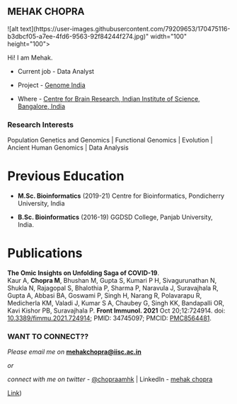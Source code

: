 ## MEHAK CHOPRA

<img align="left">
![alt text](https://user-images.githubusercontent.com/79209653/170475116-b3dbcf05-a7ee-4fd6-9563-92f84244f274.jpg)" width="100" height="100">

Hi! I am Mehak.

- Current job - Data Analyst

- Project - [Genome India](https://www.cbr.iisc.ac.in/research/projects/genomeindia/)

- Where - [Centre for Brain Research, 
        Indian Institute of Science, Bangalore, India](https://www.cbr.iisc.ac.in/)

### Research Interests 

Population Genetics and Genomics | Functional Genomics | Evolution | Ancient Human Genomics | Data Analysis

# Previous Education
- **M.Sc. Bioinformatics** (2019-21)
Centre for Bioinformatics, Pondicherry University, India

- **B.Sc. Bioinformatics** (2016-19)
GGDSD College, Panjab University, India.

# Publications
**The Omic Insights on Unfolding Saga of COVID-19**.                        
Kaur A, **Chopra M**, Bhushan M, Gupta S, Kumari P H, Sivagurunathan N, Shukla N, Rajagopal S, Bhalothia P, Sharma P, Naravula J, Suravajhala R, Gupta A, Abbasi BA, Goswami P, Singh H, Narang R, Polavarapu R, Medicherla KM, Valadi J, Kumar S A, Chaubey G, Singh KK, Bandapalli OR, Kavi Kishor PB, Suravajhala P. **Front Immunol. 2021** Oct 20;12:724914.
doi: [10.3389/fimmu.2021.724914]([10.3389/fimmu.2021.724914](https://www.frontiersin.org/articles/10.3389/fimmu.2021.724914/full)); PMID: 34745097; PMCID: [PMC8564481](https://www.ncbi.nlm.nih.gov/pmc/articles/PMC8564481/).

### WANT TO CONNECT??
_Please email me on_ **[mehakchopra@iisc.ac.in]()**

_or_

_connect with me on twitter_ - [@chopraamhk](https://twitter.com/chopraamhk) | LinkedIn - [mehak chopra](https://www.linkedin.com/in/mehak-chopra/)


[Link](https://chopraamhk.github.io/))

